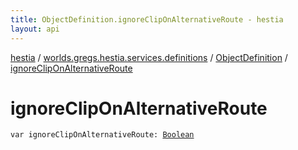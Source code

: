 ```yaml
---
title: ObjectDefinition.ignoreClipOnAlternativeRoute - hestia
layout: api
---
```


<div class='api-docs-breadcrumbs'><a href="../../index.html">hestia</a> / <a href="../index.html">worlds.gregs.hestia.services.definitions</a> / <a href="index.html">ObjectDefinition</a> / <a href="./ignore-clip-on-alternative-route.html">ignoreClipOnAlternativeRoute</a></div>

# ignoreClipOnAlternativeRoute

<div class="signature"><code><span class="keyword">var </span><span class="identifier">ignoreClipOnAlternativeRoute</span><span class="symbol">: </span><a href="https://kotlinlang.org/api/latest/jvm/stdlib/kotlin/-boolean/index.html"><span class="identifier">Boolean</span></a></code></div>
